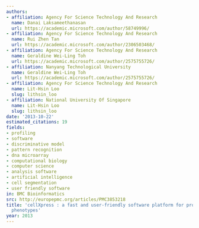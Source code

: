 ```yaml
---
authors:
- affiliation: Agency For Science Technology And Research
  name: Danai Laksameethanasan
  url: https://academic.microsoft.com/author/58749996/
- affiliation: Agency For Science Technology And Research
  name: Rui Zhen Tan
  url: https://academic.microsoft.com/author/2306503468/
- affiliation: Agency For Science Technology And Research
  name: Geraldine Wei-Ling Toh
  url: https://academic.microsoft.com/author/2575755726/
- affiliation: Nanyang Technological University
  name: Geraldine Wei-Ling Toh
  url: https://academic.microsoft.com/author/2575755726/
- affiliation: Agency For Science Technology And Research
  name: Lit-Hsin Loo
  slug: lithsin_loo
- affiliation: National University Of Singapore
  name: Lit-Hsin Loo
  slug: lithsin_loo
date: '2013-10-22'
estimated_citations: 19
fields:
- profiling
- software
- discriminative model
- pattern recognition
- dna microarray
- computational biology
- computer science
- analysis software
- artificial intelligence
- cell segmentation
- user friendly software
in: BMC Bioinformatics
src: http://europepmc.org/articles/PMC3853218
title: 'cellXpress : a fast and user-friendly software platform for profiling cellular
  phenotypes'
year: 2013
---
```


